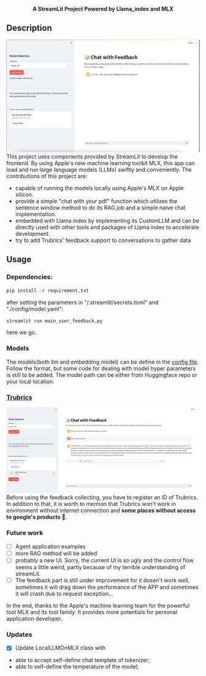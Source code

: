 <p style="text-align: center;"><b>A StreamLit Project Powered by Llama_index and MLX</b></p>

## Description

![app](./app.png)
This project uses components provided by StreamLit to develop the frontend. By using Apple's 
new machine learning toolkit MLX, this app can load and run large language models (LLMs) swiftly and 
conveniently. The contributions of this project are:

- capable of running the models locally using Apple's MLX on Apple silicon.
- provide a simple "chat with your pdf" function which utilizes the sentence window method to do its RAG job
and a simple naive chat implementation.
- embedded with Llama index by implementing its CustomLLM and can be directly used with other tools and 
packages of Llama index to accelerate development.
- try to add Trubrics' feedback support to conversations to gather data


## Usage

### Dependencies:
```python
pip install -r requirement.txt
```
after setting the parameters in "/.streamlit/secrets.toml" and "./config/model.yaml":

```python
streamlit run main_user_feedback.py
```
here we go.
### Models

The models(both llm and embedding model) can be define in the [config file](./config/model.yaml). 
Follow the format, 
but some code for dealing with model hyper parameters is still to be added. The model 
path can be either from Huggingface repo or your local location.

### [Trubrics]( https://trubrics.streamlit.app/)
![feedback](feedback.png)
Before using the feedback collecting, you have to register an ID of Trubrics. In addition to that,
it is worth to mention that Trubrics won't work in environment without internet connection and 
**some places without access to google's products** :dog:.

### Future work
- [ ] Agent application examples
- [ ] more RAG method will be added
- [ ] probably a new UI. Sorry, the current UI is so ugly and the control flow seems a little weird,
partly because of my terrible understanding of streamLit.
- [ ] The feedback part is still under improvement for it dosen't work well, sometimes it will drag down 
the performance of the APP and sometimes it will crash due to request exception...

In the end, thanks to the Apple's machine learning team for the powerful tool MLX and its tool family.
It provides more potentials for personal application developer.

### Updates
- [x] Update LocalLLMOnMLX class with
- able to accept self-define chat template of tokenizer;
- able to self-define the temperature of the model;
